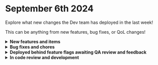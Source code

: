 # September 6th 2024

Explore what new changes the Dev team has deployed in the last week!

This can be anything from new features, bug fixes, or QoL changes!

<details>

<summary><strong>New features and items</strong></summary>

* Webroot integration
* Added "select all" and "multi-select by tag" for integration overrides
* Added a Markdown component to App Platform

</details>

<details>

<summary><strong>Bug fixes and chores</strong></summary>

* Added handling for a client side error when viewing a trigger that has version control history from a deleted user
* Fixed a bug where removing input variables from a trigger was not actually removing them from the database
* Fixed a bug with cron trigger validation was reporting valid for uncomplete cron strings
* Fixed a label and title mismatch for webroot Global Overrides field
* Fixed logic for daily cron job to roll up task stats


</details>

<details>

<summary><strong>Deployed behind feature flags awaiting QA review and feedback</strong></summary>

* Granular forms permissions (QA review)
* IT Portal integration (QA review)
* Synnex Australia integration (QA review)
* Cove integration (QA review)
* Github integration (QA Review)
* New dashboard (Awaiting enhancements)
* New Org Picker (Awaiting enhancements)

</details>

<details>

<summary><strong>In code review and development</strong></summary>

* Multi-player workflows V1 (In code review)
* Bitdefender integration (In development)

</details>
